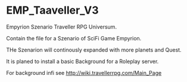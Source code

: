# EMP_Taaveller_V3
Empyrion Szenario Traveller RPG Universum.

Contain the file for a Szenario of SciFi Game Empyrion.

THe Szenarion will continously expanded with more planets and Quest.

It is planed to install a basic Background for a Roleplay server.

For background infi see http://wiki.travellerrpg.com/Main_Page
